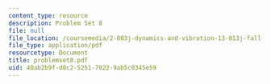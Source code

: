 ```yaml
---
content_type: resource
description: Problem Set 8
file: null
file_location: /coursemedia/2-003j-dynamics-and-vibration-13-013j-fall-2002/40ab2b9fd0c2525170229ab5c0345e59_problemset8.pdf
file_type: application/pdf
resourcetype: Document
title: problemset8.pdf
uid: 40ab2b9f-d0c2-5251-7022-9ab5c0345e59
---
```


